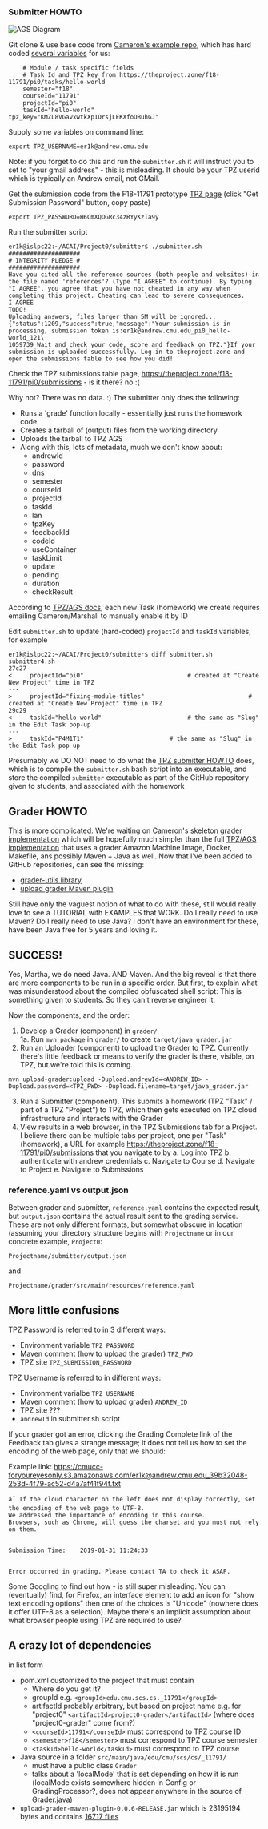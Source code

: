 ### Submitter HOWTO

![AGS Diagram](TPZ_SCOTT_Presentation_SCS_24Jul2018.png)

Git clone & use base code from [Cameron's example repo](https://github.com/11-791SoftwareEngineeringForIT/Project0), which has hard coded [several variables](https://github.com/11-791SoftwareEngineeringForIT/Project0/blob/master/submitter/submitter.sh#L23-L29) for us:
```
    # Module / task specific fields
    # Task Id and TPZ key from https://theproject.zone/f18-11791/pi0/tasks/hello-world
    semester="f18"
    courseId="11791"
    projectId="pi0"
    taskId="hello-world"
tpz_key="KMZL8VGavxwtkXp1DrsjLEKXfoOBuhGJ"
```

Supply some variables on command line:
```
export TPZ_USERNAME=er1k@andrew.cmu.edu
```
Note: if you forget to do this and run the `submitter.sh` it will instruct you to set to "your gmail address" - this is misleading. It should be your TPZ userid which is typically an Andrew email, not GMail.

Get the submission code from the F18-11791 prototype [TPZ page](https://theproject.zone/f18-11791/pi0) (click "Get Submission Password" button, copy paste)
```
export TPZ_PASSWORD=H6CmXQOGRc34zRYyKzIa9y
```
Run the submitter script
```
er1k@islpc22:~/ACAI/Project0/submitter$ ./submitter.sh
####################
# INTEGRITY PLEDGE #
####################
Have you cited all the reference sources (both people and websites) in the file named 'references'? (Type "I AGREE" to continue). By typing "I AGREE", you agree that you have not cheated in any way when completing this project. Cheating can lead to severe consequences.
I AGREE
TODO!
Uploading answers, files larger than 5M will be ignored...
{"status":1209,"success":true,"message":"Your submission is in processing, submission token is:er1k@andrew.cmu.edu_pi0_hello-world_121\
1059739 Wait and check your code, score and feedback on TPZ."}If your submission is uploaded successfully. Log in to theproject.zone and open the submissions table to see how you did!
```
Check the TPZ submissions table page, https://theproject.zone/f18-11791/pi0/submissions - is it there? no :(

Why not? There was no data. :)  The submitter only does the following:

  * Runs a 'grade' function locally - essentially just runs the homework code
  * Creates a tarball of (output) files from the working directory
  * Uploads the tarball to TPZ AGS
  * Along with this, lots of metadata, much we don't know about:
    - andrewId
    - password
    - dns
    - semester
    - courseId
    - projectId
    - taskId
    - lan
    - tpzKey
    - feedbackId
    - codeId
    - useContainer
    - taskLimit
    - update
    - pending
    - duration
    - checkResult
    
According to [TPZ/AGS docs](https://github.com/CloudComputingCourse/TA-Manual/wiki/grader-HOWTO#enable-ags-support-for-a-task), each new Task (homework) we create requires emailing Cameron/Marshall to manually enable it by ID

Edit `submitter.sh` to update (hard-coded) `projectId` and `taskId` variables, for example
```
er1k@islpc22:~/ACAI/Project0/submitter$ diff submitter.sh submitter4.sh
27c27
<     projectId="pi0"                             # created at "Create New Project" time in TPZ
---
>     projectId="fixing-module-titles"                             # created at "Create New Project" time in TPZ
29c29
<     taskId="hello-world"                        # the same as "Slug" in the Edit Task pop-up
---
>     taskId="P4M1T1"                        # the same as "Slug" in the Edit Task pop-up
```
Presumably we DO NOT need to do what the [TPZ submitter HOWTO](https://github.com/CloudComputingCourse/TA-Manual/wiki/submitter-HOWTO#compile-the-submitter-with-docker-and-makefile) does, which is to compile the `submitter.sh` bash script into an executable, and store the compiled `submitter` executable as part of the GitHub repository given to students, and associated with the homework

## Grader HOWTO
This is more complicated. We're waiting on Cameron's [skeleton grader implementation](https://github.com/11-791SoftwareEngineeringForIT/Project0#grader) which will be hopefully much simpler than the full [TPZ/AGS implementation](https://github.com/CloudComputingCourse/TA-Manual/wiki/grader-HOWTO) that uses a grader Amazon Machine Image, Docker, Makefile, ans possibly Maven + Java as well. Now that I've been added to GitHub repositories, can see the missing:

 * [grader-utils library](https://github.com/CloudComputingCourse/grader-utils)
 * [upload grader Maven plugin](https://github.com/CloudComputingCourse/CloudComputingUtils/tree/master/upload-grader-maven-plugin)
 
 Still have only the vaguest notion of what to do with these, still would really love to see a TUTORIAL with EXAMPLES that WORK.
 Do I really need to use Maven? Do I really need to use Java? I don't have an environment for these, have been Java free for 5 years and loving it.
 
 ## SUCCESS!
 Yes, Martha, we do need Java. AND Maven. And the big reveal is that there are more components to be run in a specific order. But first, to explain what was misunderstood about the compiled obfuscated shell script: This is something given to students. So they can't reverse engineer it.
 
 Now the components, and the order:
 
 1. Develop a Grader (component) in `grader/`  
 1a. Run `mvn package` in `grader/` to create `target/java_grader.jar`  
 2. Run an Uploader (component) to upload the Grader to TPZ. Currently there's little feedback or means to verify the grader is there, visible, on TPZ, but we're told this is coming.  
 ```
 mvn upload-grader:upload -Dupload.andrewId=<ANDREW_ID> -Dupload.password=<TPZ_PWD> -Dupload.filename=target/java_grader.jar
 ```
 3. Run a Submitter (component). This submits a homework (TPZ "Task" / part of a TPZ "Project") to TPZ, which then gets executed on TPZ cloud infrastructure and interacts with the Grader
 4. View results in a web browser, in the TPZ Submissions tab for a Project. I believe there can be multiple tabs per project, one per "Task" (homework), a URL for example https://theproject.zone/f18-11791/pi0/submissions that you navigate to by
    a. Log into TPZ
    b. authenticate with andrew credentials
    c. Navigate to Course
    d. Navigate to Project
    e. Navigate to Submissions

### reference.yaml vs output.json
Between grader and submitter, `reference.yaml` contains the expected result, but `output.json` contains the actual result sent to the grading service. These are not only different formats, but somewhat obscure in location (assuming your directory structure begins with `Projectname` or in our concrete example, `Project0`:  
```
Projectname/submitter/output.json
```
and
```
Projectname/grader/src/main/resources/reference.yaml
```

## More little confusions
TPZ Password is referred to in 3 different ways:
 * Environment variable `TPZ_PASSWORD`
 * Maven comment (how to upload the grader) `TPZ_PWD`
 * TPZ site `TPZ_SUBMISSION_PASSWORD`
 
TPZ Username is referred to in different ways:
 * Environment varialbe `TPZ_USERNAME`
 * Maven comment (how to upload grader) `ANDREW_ID`
 * TPZ site ???
 * `andrewId` in submitter.sh script
 
If your grader got an error, clicking the Grading Complete link of the Feedback tab gives a strange message; it does not tell us how to set the encoding of the web page, only that we should:

Example link: https://cmucc-foryoureyesonly.s3.amazonaws.com/er1k@andrew.cmu.edu_39b32048-253d-4f79-ac52-d4a7af41f94f.txt
```
â˜ If the cloud character on the left does not display correctly, set the encoding of the web page to UTF-8.
We addressed the importance of encoding in this course. 
Browsers, such as Chrome, will guess the charset and you must not rely on them.


Submission Time:	2019-01-31 11:24:33


Error occurred in grading. Please contact TA to check it ASAP.
```
Some Googling to find out how - is still super misleading. You can (eventually) find, for Firefox, an interface element to add an icon for "show text encoding options" then one of the choices is "Unicode" (nowhere does it offer UTF-8 as a selection). Maybe there's an implicit assumption about what browser people using TPZ are required to use?

## A crazy lot of dependencies
in list form  
  * pom.xml customized to the project that must contain
    - Where do you get it?
    - groupId e.g. `<groupId>edu.cmu.scs.cs._11791</groupId>`
    - artifactId probably arbitrary, but based on project name e.g. for "project0" `<artifactId>project0-grader</artifactId>` (where does "project0-grader" come from?)
    - `<courseId>11791</courseId>` must correspond to TPZ course ID
    - `<semester>f18</semester>` must correspond to TPZ course semester
    - `<taskId>hello-world</taskId>` must correspond to TPZ course
  * Java source in a folder `src/main/java/edu/cmu/scs/cs/_11791/`
    - must have a public class `Grader`
    - talks about a 'localMode' that is set depending on how it is run
        (localMode exists somewhere hidden in Config or GradingProcessor?, does not appear anywhere in the source of Grader.java)
  * `upload-grader-maven-plugin-0.0.6-RELEASE.jar` which is 23195194 bytes and contains [16717 files](https://github.com/riebling/acai/blob/master/pluginListing.txt)
